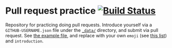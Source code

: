 # Pull request practice [![Build Status](https://travis-ci.org/osscommunity/pr-practice.svg?branch=gh-pages)](https://travis-ci.org/osscommunity/pr-practice)

Repository for practicing doing pull requests. Introduce yourself via a `GITHUB-USERNAME.json` file under the [`_data/`](_data/) directory, and submit via pull request. See [the example file](_data/afeld.json), and replace with your own `emoji` (see [this list](http://www.emoji-cheat-sheet.com/)) and `introduction`.

